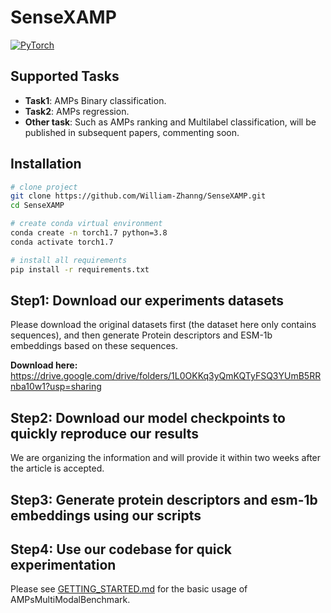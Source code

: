 # SenseXAMP

<a href="https://pytorch.org/get-started/locally/"><img alt="PyTorch" src="https://img.shields.io/badge/PyTorch-ee4c2c?logo=pytorch&logoColor=white"></a>

## Supported Tasks
* **Task1**: AMPs Binary classification.
* **Task2**: AMPs regression.
* **Other task**: Such as AMPs ranking and Multilabel classification, will be published in subsequent papers, commenting soon.

## Installation

```bash
# clone project
git clone https://github.com/William-Zhanng/SenseXAMP.git
cd SenseXAMP

# create conda virtual environment
conda create -n torch1.7 python=3.8 
conda activate torch1.7

# install all requirements
pip install -r requirements.txt
```

## Step1: Download our experiments datasets
Please download the original datasets first (the dataset here only contains sequences), and then generate Protein descriptors and ESM-1b embeddings based on these sequences.

**Download here:** https://drive.google.com/drive/folders/1L0OKKq3yQmKQTyFSQ3YUmB5RRnba10w1?usp=sharing

## Step2: Download our model checkpoints to quickly reproduce our results
We are organizing the information and will provide it within two weeks after the article is accepted.

## Step3: Generate protein descriptors and esm-1b embeddings using our scripts

## Step4: Use our codebase for quick experimentation
Please see [GETTING_STARTED.md](GETTING_STARTED.md) for the basic usage of AMPsMultiModalBenchmark.